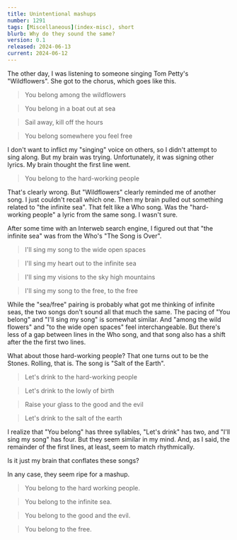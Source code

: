 ```yaml
---
title: Unintentional mashups
number: 1291
tags: [Miscellaneous](index-misc), short
blurb: Why do they sound the same?
version: 0.1
released: 2024-06-13
current: 2024-06-12
---
```

The other day, I was listening to someone singing Tom Petty's "Wildflowers". She got to the chorus, which goes like this.

> You belong among the wildflowers

> You belong in a boat out at sea

> Sail away, kill off the hours

> You belong somewhere you feel free

I don't want to inflict my "singing" voice on others, so I didn't attempt to sing along. But my brain was trying. Unfortunately, it was signing other lyrics. My brain thought the first line went.

> You belong to the hard-working people

That's clearly wrong. But "Wildflowers" clearly reminded me of another song. I just couldn't recall which one. Then my brain pulled out something related to "the infinite sea". That felt like a Who song. Was the "hard-working people" a lyric from the same song. I wasn't sure. 

After some time with an Interweb search engine, I figured out that "the infinite sea" was from the Who's "The Song is Over".

> I'll sing my song to the wide open spaces

> I'll sing my heart out to the infinite sea

> I'll sing my visions to the sky high mountains

> I'll sing my song to the free, to the free

While the "sea/free" pairing is probably what got me thinking of infinite seas, the two songs don't sound all that much the same. The pacing of "You belong" and "I'll sing my song" is somewhat similar. And "among the wild flowers" and "to the wide open spaces" feel interchangeable. But there's less of a gap between lines in the Who song, and that song also has a shift after the the first two lines.

What about those hard-working people? That one turns out to be the Stones. Rolling, that is. The song is "Salt of the Earth".

> Let's drink to the hard-working people

> Let's drink to the lowly of birth

> Raise your glass to the good and the evil

> Let's drink to the salt of the earth

I realize that "You belong" has three syllables, "Let's drink" has two, and "I'll sing my song" has four. But they seem similar in my mind. And, as I said, the remainder of the first lines, at least, seem to match rhythmically.

Is it just my brain that conflates these songs? 

In any case, they seem ripe for a mashup.

> You belong to the hard working people.

> You belong to the infinite sea.

> You belong to the good and the evil.

> You belong to the free.
